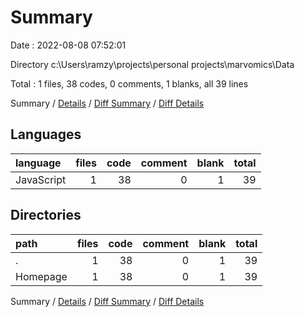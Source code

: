 # Summary

Date : 2022-08-08 07:52:01

Directory c:\\Users\\ramzy\\projects\\personal projects\\marvomics\\Data

Total : 1 files,  38 codes, 0 comments, 1 blanks, all 39 lines

Summary / [Details](details.md) / [Diff Summary](diff.md) / [Diff Details](diff-details.md)

## Languages
| language | files | code | comment | blank | total |
| :--- | ---: | ---: | ---: | ---: | ---: |
| JavaScript | 1 | 38 | 0 | 1 | 39 |

## Directories
| path | files | code | comment | blank | total |
| :--- | ---: | ---: | ---: | ---: | ---: |
| . | 1 | 38 | 0 | 1 | 39 |
| Homepage | 1 | 38 | 0 | 1 | 39 |

Summary / [Details](details.md) / [Diff Summary](diff.md) / [Diff Details](diff-details.md)